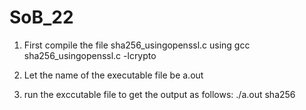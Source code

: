 # SoB_22

1) First compile the file sha256_usingopenssl.c using gcc sha256_usingopenssl.c -lcrypto

2) Let the name of the executable file be a.out

3) run the exccutable file to get the output as follows: ./a.out sha256
